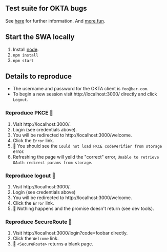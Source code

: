 ## Test suite for OKTA bugs

See [here](https://github.com/okta/okta-oidc-js/issues/898) for further information.
And [more fun](https://github.com/okta/okta-react/issues/148).

## Start the SWA locally

1. Install [node](https://nodejs.org/en/download/).
2. `npm install` 
3. `npm start`

## Details to reproduce
* The username and password for the OKTA client is `foo@bar.com`.
* To begin a new session visit http://localhost:3000/ directly and click `Logout`.

### Reproduce PKCE 🐛

1. Visit http://localhost:3000/.
2. Login (see credentials above).
4. You will be redirected to http://localhost:3000/welcome.
5. Click the `Error` link.
6. 🐛 You should see the `Could not load PKCE codeVerifier from storage` error.
9. Refreshing the page will yeild the "correct" error, `Unable to retrieve OAuth redirect params from storage`. 

### Reproduce logout 🐛

1. Visit http://localhost:3000/.
2. Login (see credentials above)
3. You will be redirected to http://localhost:3000/welcome.
4. Click the `Error` link.
5. 🐛 Nothing happens and the promise doesn't return (see dev tools).

### Reproduce SecureRoute 🐛

1. Visit http://localhost:3000/login?code=foobar directly.
2. Click the `Welcome` link.
3. 🐛 `<SecureRoute>` returns a blank page.
